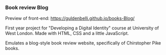 ### Book review Blog

Preview of front-end: https://guldenbelli.github.io/books-Blog/

First year project for "Developing a Digital Identity" course at University of West London.
Made with HTML, CSS and a little JavaScript.

Emulates a blog-style book review website, specifically of Chirstopher Pike books.
